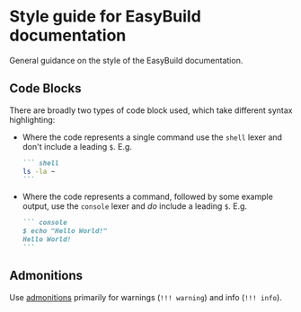 # Style guide for EasyBuild documentation

General guidance on the style of the EasyBuild documentation.

## Code Blocks

There are broadly two types of code block used, which take different syntax highlighting:

* Where the code represents a single command use the `shell` lexer and don't include a leading `$`. E.g.

    ```` markdown
    ``` shell
    ls -la ~
    ```
    ````

* Where the code represents a command, followed by some example output, use the `console` lexer and *do* include a leading `$`. E.g.

    ```` markdown
    ``` console
    $ echo "Hello World!"
    Hello World!
    ```
    ````

## Admonitions

Use [admonitions](https://squidfunk.github.io/mkdocs-material/reference/admonitions/) primarily for warnings (`!!! warning`) and info (`!!! info`).
